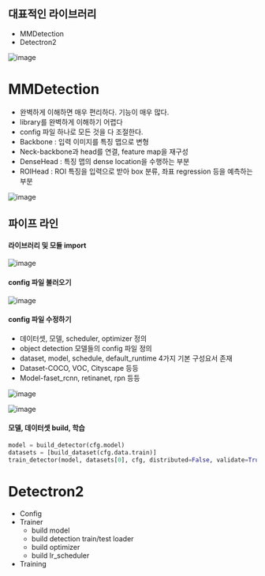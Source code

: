 ## 대표적인 라이브러리
* MMDetection
* Detectron2

![image](https://user-images.githubusercontent.com/63588046/159211071-1a678da2-be15-4364-99cc-b602e7afb1b5.png)


# MMDetection

* 완벽하게 이해하면 매우 편리하다. 기능이 매우 많다.
* library를 완벽하게 이해하기 어렵다
* config 파일 하나로 모든 것을 다 조절한다.
* Backbone : 입력 이미지를 특징 맵으로 변형
* Neck-backbone과 head를 연결, feature map을 재구성
* DenseHead : 특징 맵의 dense location을 수행하는 부분
* ROIHead : ROI 특징을 입력으로 받아 box 분류, 좌표 regression 등을 예측하는 부분


![image](https://user-images.githubusercontent.com/63588046/159211261-4bf33f83-4c87-4db8-aedc-025a8d1e22f6.png)


## 파이프 라인
#### 라이브러리 및 모듈 import


![image](https://user-images.githubusercontent.com/63588046/159211665-9d56ffdc-89d3-43bb-ab36-c0d15fae0c2f.png)


#### config 파일 불러오기

![image](https://user-images.githubusercontent.com/63588046/159211697-95f4c4a4-7b6d-47a3-936f-770eaf26f767.png)


#### config 파일 수정하기
* 데이터셋, 모델, scheduler, optimizer 정의
* object detection 모델들의 config 파일 정의
* dataset, model, schedule, default_runtime 4가지 기본 구성요서 존재
* Dataset-COCO, VOC, Cityscape 등등
* Model-faset_rcnn, retinanet, rpn 등등

![image](https://user-images.githubusercontent.com/63588046/159211733-6d0795bb-8284-4243-a6a9-583ac7751665.png)

![image](https://user-images.githubusercontent.com/63588046/159211757-587b05d2-801e-43a1-b350-fea295d2f444.png)


#### 모델, 데이터셋 build, 학습
```python
model = build_detector(cfg.model)
datasets = [build_dataset(cfg.data.train)]
train_detector(model, datasets[0], cfg, distributed=False, validate=True)
```




# Detectron2
* Config
* Trainer
  * build model
  * build detection train/test loader
  * build optimizer
  * build lr_scheduler
* Training



